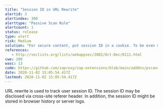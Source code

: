 ```yaml
---
title: "Session ID in URL Rewrite"
alertid: 3
alertindex: 300
alerttype: "Passive Scan Rule"
alertcount: 1
status: release
type: alert
risk: Medium
solution: "For secure content, put session ID in a cookie. To be even more secure consider using a combination of cookie and URL rewrite."
references:
   - http://seclists.org/lists/webappsec/2002/Oct-Dec/0111.html
cwe: 200
wasc: 13
code: https://github.com/zaproxy/zap-extensions/blob/main/addOns/pscanrules/src/main/java/org/zaproxy/zap/extension/pscanrules/InfoSessionIdUrlScanRule.java
date: 2020-11-02 15:05:54.417Z
lastmod: 2020-11-02 15:05:54.417Z
---
```

URL rewrite is used to track user session ID. The session ID may be disclosed via cross-site referer header. In addition, the session ID might be stored in browser history or server logs.
